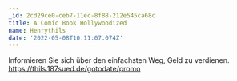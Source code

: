 ```yaml
---
_id: 2cd29ce0-ceb7-11ec-8f88-212e545ca68c
title: A Comic Book Hollywoodized
name: Henrythils
date: '2022-05-08T10:11:07.074Z'
---
```

Informieren Sie sich über den einfachsten Weg, Geld zu verdienen. https://thils.187sued.de/gotodate/promo
